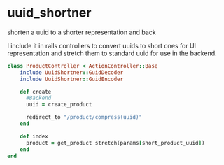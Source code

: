 uuid_shortner
=============

shorten a uuid to a shorter representation and back


I include it in rails controllers to convert uuids to short ones for UI representation and stretch them to standard uuid for use in the backend.

```ruby
class ProductController < ActionController::Base
    include UuidShortner::GuidDecoder
    include UuidShortner::GuidEncoder

    def create
      #Backend
      uuid = create_product

      redirect_to "/product/compress(uuid)"
    end

    def index
      product = get_product stretch(params[short_product_uuid])
    end
end
```
